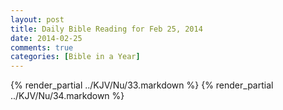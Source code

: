 ```yaml
---
layout: post
title: Daily Bible Reading for Feb 25, 2014
date: 2014-02-25
comments: true
categories: [Bible in a Year]
---
```

{% render_partial ../KJV/Nu/33.markdown %}
{% render_partial ../KJV/Nu/34.markdown %}
